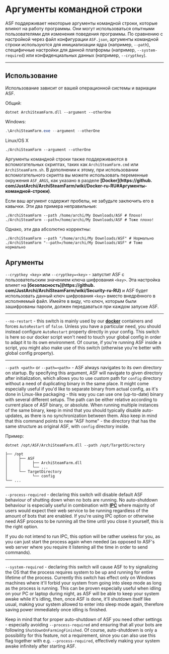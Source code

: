 # Аргументы командной строки

ASF поддерживает некоторые аргументы командной строки, которые влияют на работу программы. Они могут использоваться опытными пользователями для изменения поведения программы. По сравнению с настройкой через файл конфигурации `ASF.json`, аргументы командной строки используются для инициализации ядра (например, `--path`), специфичные настройки для данной платформы (например, `--system-required`) или конфиденциальных данных (например, `--cryptkey`).

* * *

## Использование

Использование зависит от вашей операционной системы и вариации ASF.

Общий:

```shell
dotnet ArchiSteamFarm.dll --argument --otherOne
```

Windows:

```powershell
.\ArchiSteamFarm.exe --argument --otherOne
```

Linux/OS X

```shell
./ArchiSteamFarm --argument --otherOne
```

Аргументы командной строки также поддерживаются в вспомогательных скриптах, таких как `ArchiSteamFarm.cmd` или `ArchiSteamFarm.sh`. В дополнении к этому, при использовании вспомогательного скрипта вы можете использовать переменные окружения `ASF_ARGS`, как указано в разделе **[Docker](https://github. com/JustArchi/ArchiSteamFarm/wiki/Docker-ru-RU#Аргументы-командной-строки)**.

Если ваш аргумент содержит пробелы, не забудьте заключить его в кавычки. Эти два примера неправильные:

```shell
./ArchiSteamFarm --path /home/archi/My Downloads/ASF # Плохо!
./ArchiSteamFarm --path=/home/archi/My Downloads/ASF # Тоже плохо!
```

Однако, эти два абсолютно корректны:

```shell
./ArchiSteamFarm --path "/home/archi/My Downloads/ASF" # Нормально
./ArchiSteamFarm "--path=/home/archi/My Downloads/ASF" # Тоже нормально
```

## Аргументы

`--cryptkey <key>` или `--cryptkey=<key>` - запустит ASF с пользовательским значением ключа шифрования `<key>`. Эта настройка влияет на **[безопасность](https://github. com/JustArchi/ArchiSteamFarm/wiki/Security-ru-RU)** и ASF будет использовать данный ключ шифрования `<key>` вместо внедрённого в исполняемый файл. Имейте в виду, что ключ, которым были зашифрованы пароли, должен передаваться при каждом запуске ASF.

* * *

`--no-restart` - this switch is mainly used by our **[docker](https://github.com/JustArchi/ArchiSteamFarm/wiki/Docker)** containers and forces `AutoRestart` of `false`. Unless you have a particular need, you should instead configure `AutoRestart` property directly in your config. This switch is here so our docker script won't need to touch your global config in order to adapt it to its own environment. Of course, if you're running ASF inside a script, you might also make use of this switch (otherwise you're better with global config property).

* * *

`--path <path>` or `--path=<path>` - ASF always navigates to its own directory on startup. By specifying this argument, ASF will navigate to given directory after initialization, which allows you to use custom path for `config` directory without a need of duplicating binary in the same place. It might come especially useful if you'd like to separate binary from actual config, as it's done in Linux-like packaging - this way you can use one (up-to-date) binary with several different setups. The path can be either relative according to current place of ASF binary, or absolute. When running multiple instances of the same binary, keep in mind that you should typically disable auto-updates, as there is no synchronization between them. Also keep in mind that this command points to new "ASF home" - the directory that has the same structure as original ASF, with `config` directory inside.

Пример:

```shell
dotnet /opt/ASF/ArchiSteamFarm.dll --path /opt/TargetDirectory
```

    ├── /opt
    │     ├── ASF
    │     │     ├── ArchiSteamFarm.dll
    │     │     └── ...
    │     └── TargetDirectory
    │           └── config
    └── ...
    

* * *

`--process-required` - declaring this switch will disable default ASF behaviour of shutting down when no bots are running. No auto-shutdown behaviour is especially useful in combination with **[IPC](https://github.com/JustArchi/ArchiSteamFarm/wiki/IPC)** where majority of users would expect their web service to be running regardless of the amount of bots that are enabled. If you're using IPC option or otherwise need ASF process to be running all the time until you close it yourself, this is the right option.

If you do not intend to run IPC, this option will be rather useless for you, as you can just start the process again when needed (as opposed to ASF's web server where you require it listening all the time in order to send commands).

* * *

`--system-required` - declaring this switch will cause ASF to try signalizing the OS that the process requires system to be up and running for entire lifetime of the process. Currently this switch has effect only on Windows machines where it'll forbid your system from going into sleep mode as long as the process is running. This can be proven especially useful when idling on your PC or laptop during night, as ASF will be able to keep your system awake while it's idling, then, once ASF is done, it'll shutdown itself like usual, making your system allowed to enter into sleep mode again, therefore saving power immediately once idling is finished.

Keep in mind that for proper auto-shutdown of ASF you need other settings - especially avoiding `--process-required` and ensuring that all your bots are following `ShutdownOnFarmingFinished`. Of course, auto-shutdown is only a possibility for this feature, not a requirement, since you can also use this flag together with e.g. `--process-required`, effectively making your system awake infinitely after starting ASF.